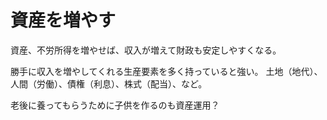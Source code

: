# 資産を増やす

資産、不労所得を増やせば、収入が増えて財政も安定しやすくなる。

勝手に収入を増やしてくれる生産要素を多く持っていると強い。
土地（地代）、人間（労働）、債権（利息）、株式（配当）、など。

老後に養ってもらうために子供を作るのも資産運用？
